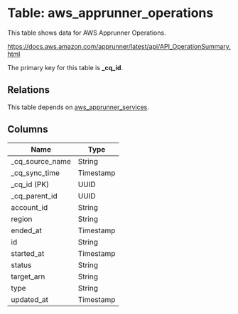 # Table: aws_apprunner_operations

This table shows data for AWS Apprunner Operations.

https://docs.aws.amazon.com/apprunner/latest/api/API_OperationSummary.html

The primary key for this table is **_cq_id**.

## Relations

This table depends on [aws_apprunner_services](aws_apprunner_services).

## Columns

| Name          | Type          |
| ------------- | ------------- |
|_cq_source_name|String|
|_cq_sync_time|Timestamp|
|_cq_id (PK)|UUID|
|_cq_parent_id|UUID|
|account_id|String|
|region|String|
|ended_at|Timestamp|
|id|String|
|started_at|Timestamp|
|status|String|
|target_arn|String|
|type|String|
|updated_at|Timestamp|